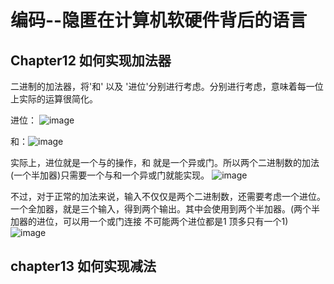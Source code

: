 # 编码--隐匿在计算机软硬件背后的语言
## Chapter12 如何实现加法器
二进制的加法器，将'和' 以及 '进位'分别进行考虑。分别进行考虑，意味着每一位上实际的运算很简化。

进位： ![image](https://github.com/ethan686/books/assets/73508499/1d28451a-3beb-4ab2-91f6-6ed376efbf7c)

和：![image](https://github.com/ethan686/books/assets/73508499/969a586e-cf87-48aa-89a3-38fe6a453684)

实际上，进位就是一个与的操作，和 就是一个异或门。所以两个二进制数的加法(一个半加器)只需要一个与和一个异或门就能实现。
![image](https://github.com/ethan686/books/assets/73508499/d0d642ca-e0ac-430f-bc13-ad91b4507164)

不过，对于正常的加法来说，输入不仅仅是两个二进制数，还需要考虑一个进位。
一个全加器，就是三个输入，得到两个输出。其中会使用到两个半加器。(两个半加器的进位，可以用一个或门连接 不可能两个进位都是1 顶多只有一个1)
![image](https://github.com/ethan686/books/assets/73508499/4b3c441f-3490-49a0-8ea8-66c981720d20)

## chapter13 如何实现减法
